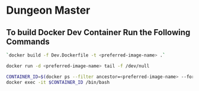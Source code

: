 # Dungeon Master


## To build Docker Dev Container Run the Following Commands

```bash
`docker build -f Dev.Dockerfile -t <preferred-image-name> .`
```

```bash
docker run -d <preferred-image-name> tail -f /dev/null
```

```bash
CONTAINER_ID=$(docker ps --filter ancestor=<preferred-image-name> --format "{{.ID}}" | head -n 1)
docker exec -it $CONTAINER_ID /bin/bash
```
